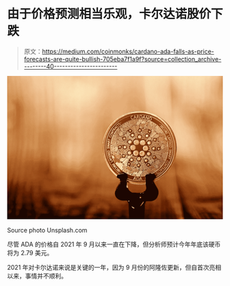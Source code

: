 # 由于价格预测相当乐观，卡尔达诺股价下跌

> 原文：<https://medium.com/coinmonks/cardano-ada-falls-as-price-forecasts-are-quite-bullish-705eba7f1a9f?source=collection_archive---------40----------------------->

![](img/a83098bee4046c9751f352c360bd0d87.png)

Source photo Unsplash.com

尽管 ADA 的价格自 2021 年 9 月以来一直在下降，但分析师预计今年年底该硬币将为 2.79 美元。

2021 年对卡尔达诺来说是关键的一年，因为 9 月份的阿隆佐更新，但自首次亮相以来，事情并不顺利。